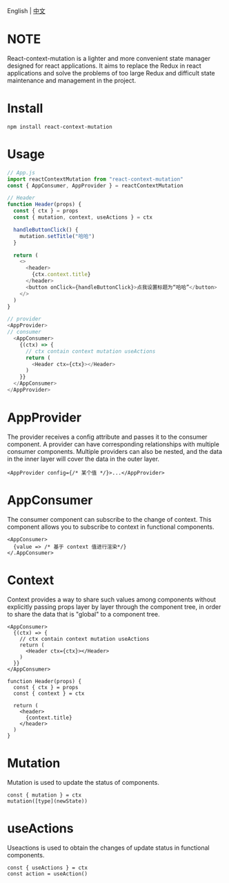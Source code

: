 English | [中文](docs/zh_CN) 




# NOTE

React-context-mutation is a lighter and more convenient state manager designed for react applications. It aims to replace the Redux in react applications and solve the problems of too large Redux and difficult state maintenance and management in the project.




# Install

```
npm install react-context-mutation
```




# Usage

```js
// App.js
import reactContextMutation from "react-context-mutation"
const { AppConsumer, AppProvider } = reactContextMutation

// Header
function Header(props) {
  const { ctx } = props
  const { mutation, context, useActions } = ctx

  handleButtonClick() {
    mutation.setTitle("哈哈")
  }

  return (
    <>
      <header>
        {ctx.context.title}
      </header>
      <button onClick={handleButtonClick}>点我设置标题为“哈哈”</button>
    </>
  )
}

// provider
<AppProvider>
// consumer
  <AppConsumer>
    {(ctx) => {
      // ctx contain context mutation useActions
      return (
        <Header ctx={ctx}></Header>
      )
    }}
  </AppConsumer>
</AppProvider>
```




# AppProvider
The provider receives a config attribute and passes it to the consumer component. A provider can have corresponding relationships with multiple consumer components. Multiple providers can also be nested, and the data in the inner layer will cover the data in the outer layer.

```
<AppProvider config={/* 某个值 */}>...</AppProvider>
```




# AppConsumer
The consumer component can subscribe to the change of context. This component allows you to subscribe to context in functional components.


```
<AppConsumer>
  {value => /* 基于 context 值进行渲染*/}
</.AppConsumer>
```




# Context
Context provides a way to share such values among components without explicitly passing props layer by layer through the component tree, in order to share the data that is "global" to a component tree.
```
<AppConsumer>
  {(ctx) => {
    // ctx contain context mutation useActions
    return (
      <Header ctx={ctx}></Header>
    )
  }}
</AppConsumer>

function Header(props) {
  const { ctx } = props
  const { context } = ctx

  return (
    <header>
      {context.title}
    </header>
  )
}

```




# Mutation
Mutation is used to update the status of components.
```
const { mutation } = ctx
mutation([type](newState))
```




# useActions
Useactions is used to obtain the changes of update status in functional components.
```
const { useActions } = ctx
const action = useAction()
```



